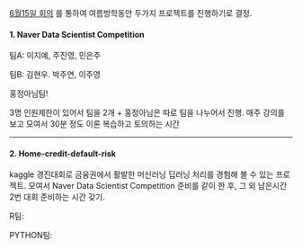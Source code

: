 [6월15일 회의](https://github.com/choco9966/Team-EDA/blob/master/10week/%ED%9A%8C%EC%9D%98.md) 를 통하여 여름방학동안 두가지 프로젝트를 진행하기로 결정.

#### 1. Naver Data Scientist Competition

팀A: 이지예, 주진영, 민은주

팀B: 김현우. 박주연, 이주영

홍정아님팀!

3명 인원제한이 있어서 팀을 2개 + 홍정아님은 따로 팀을 나누어서 진행. 매주 강의를 보고 모여서 30분 정도 이론 복습하고 토의하는 시간

---

#### 2. Home-credit-default-risk

kaggle 경진대회로 금융권에서 활발한 머신러닝 딥러닝 처리를 경험해 볼 수 있는 프로젝트.
모여서 Naver Data Scientist Competition 준비를 같이 한 후, 그 외 남은시간 2번 대회 준비하는 시간 갖기.

R팀:

PYTHON팀:
